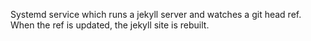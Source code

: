 Systemd service which runs a jekyll server and watches a git head ref. When the ref is updated, the jekyll site is rebuilt.
